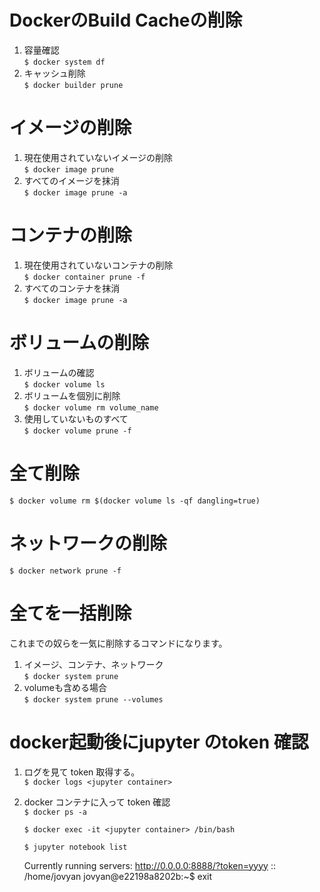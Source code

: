 

# DockerのBuild Cacheの削除
1. 容量確認  
```$ docker system df```
2. キャッシュ削除  
```$ docker builder prune```

# イメージの削除
1. 現在使用されていないイメージの削除  
```$ docker image prune```
2. すべてのイメージを抹消  
```$ docker image prune -a```

# コンテナの削除
1. 現在使用されていないコンテナの削除  
```$ docker container prune -f```
2. すべてのコンテナを抹消  
```$ docker image prune -a```

# ボリュームの削除
1. ボリュームの確認  
```$ docker volume ls```
2. ボリュームを個別に削除  
```$ docker volume rm volume_name```
3. 使用していないものすべて  
```$ docker volume prune -f```

# 全て削除
```$ docker volume rm $(docker volume ls -qf dangling=true)```

# ネットワークの削除
```$ docker network prune -f```

# 全てを一括削除
これまでの奴らを一気に削除するコマンドになります。

1. イメージ、コンテナ、ネットワーク   
```$ docker system prune```
2. volumeも含める場合  
```$ docker system prune --volumes```

# docker起動後にjupyter のtoken 確認
1. ログを見て token 取得する。  
```$ docker logs <jupyter container>```
2. docker コンテナに入って token 確認  
   ```$ docker ps -a```
   
   ```$ docker exec -it <jupyter container> /bin/bash```  
   
   ```$ jupyter notebook list```
   
    Currently running servers:
    http://0.0.0.0:8888/?token=yyyy :: /home/jovyan
    jovyan@e22198a8202b:~$ exit

